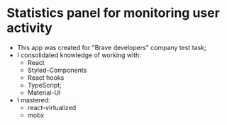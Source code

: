 # Statistics panel for monitoring user activity

- This app was created for "Brave developers" company test task;
- I consolidated knowledge of working with:
  - React
  - Styled-Components
  - React hooks
  - TypeScript;
  - Material-UI
- I mastered:
  - react-virtualized
  - mobx

